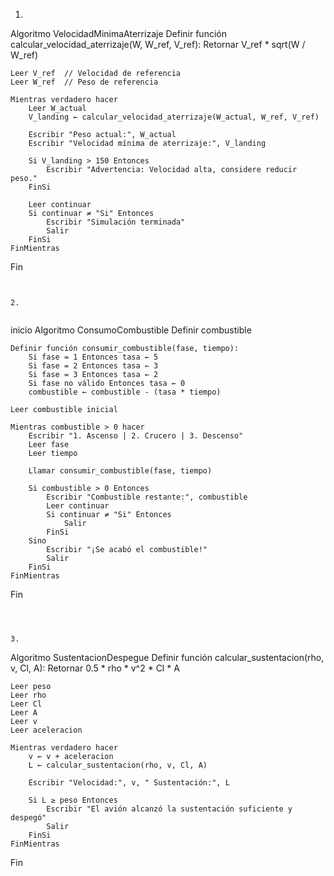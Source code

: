 1.


Algoritmo VelocidadMinimaAterrizaje
    Definir función calcular_velocidad_aterrizaje(W, W_ref, V_ref):
        Retornar V_ref * sqrt(W / W_ref)

    Leer V_ref  // Velocidad de referencia
    Leer W_ref  // Peso de referencia

    Mientras verdadero hacer
        Leer W_actual
        V_landing ← calcular_velocidad_aterrizaje(W_actual, W_ref, V_ref)

        Escribir "Peso actual:", W_actual
        Escribir "Velocidad mínima de aterrizaje:", V_landing

        Si V_landing > 150 Entonces
            Escribir "Advertencia: Velocidad alta, considere reducir peso."
        FinSi

        Leer continuar
        Si continuar ≠ "Si" Entonces
            Escribir "Simulación terminada"
            Salir
        FinSi
    FinMientras
Fin
```


2.


``` 
inicio
Algoritmo ConsumoCombustible
    Definir combustible

    Definir función consumir_combustible(fase, tiempo):
        Si fase = 1 Entonces tasa ← 5
        Si fase = 2 Entonces tasa ← 3
        Si fase = 3 Entonces tasa ← 2
        Si fase no válido Entonces tasa ← 0
        combustible ← combustible - (tasa * tiempo)

    Leer combustible inicial

    Mientras combustible > 0 hacer
        Escribir "1. Ascenso | 2. Crucero | 3. Descenso"
        Leer fase
        Leer tiempo

        Llamar consumir_combustible(fase, tiempo)

        Si combustible > 0 Entonces
            Escribir "Combustible restante:", combustible
            Leer continuar
            Si continuar ≠ "Si" Entonces
                Salir
            FinSi
        Sino
            Escribir "¡Se acabó el combustible!"
            Salir
        FinSi
    FinMientras
Fin
```



3. 

``` 

Algoritmo SustentacionDespegue
    Definir función calcular_sustentacion(rho, v, Cl, A):
        Retornar 0.5 * rho * v^2 * Cl * A

    Leer peso
    Leer rho
    Leer Cl
    Leer A
    Leer v
    Leer aceleracion

    Mientras verdadero hacer
        v ← v + aceleracion
        L ← calcular_sustentacion(rho, v, Cl, A)

        Escribir "Velocidad:", v, " Sustentación:", L

        Si L ≥ peso Entonces
            Escribir "El avión alcanzó la sustentación suficiente y despegó"
            Salir
        FinSi
    FinMientras
Fin
```

